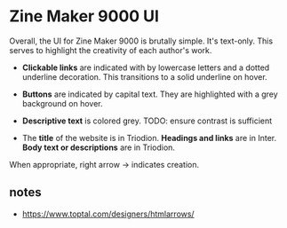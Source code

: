 # Zine Maker 9000 UI

Overall, the UI for Zine Maker 9000 is brutally simple. It's text-only. This serves to highlight the creativity of each author's work.

- **Clickable links** are indicated with by lowercase letters and a dotted underline decoration. This transitions to a solid underline on hover.

- **Buttons** are indicated by capital text. They are highlighted with a grey background on hover.

- **Descriptive text** is colored grey. TODO: ensure contrast is sufficient

- The **title** of the website is in Triodion. **Headings and links** are in Inter. **Body text or descriptions** are in Triodion.

When appropriate, right arrow → indicates creation.

## notes

- https://www.toptal.com/designers/htmlarrows/
